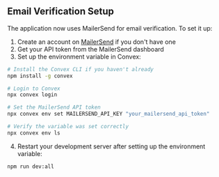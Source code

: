## Email Verification Setup

The application now uses MailerSend for email verification. To set it up:

1. Create an account on [MailerSend](https://mailersend.com) if you don't have one
2. Get your API token from the MailerSend dashboard
3. Set up the environment variable in Convex:

```bash
# Install the Convex CLI if you haven't already
npm install -g convex

# Login to Convex
npx convex login

# Set the MailerSend API token
npx convex env set MAILERSEND_API_KEY "your_mailersend_api_token"

# Verify the variable was set correctly
npx convex env ls
```

4. Restart your development server after setting up the environment variable:

```bash
npm run dev:all
```
